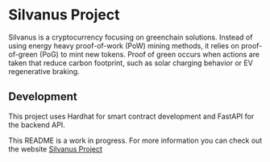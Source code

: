 # Silvanus Project

Silvanus is a cryptocurrency focusing on greenchain solutions. Instead of using energy heavy proof-of-work (PoW) mining methods, it relies on proof-of-green (PoG) to mint new tokens. Proof of green occurs when actions are taken that reduce carbon footprint, such as solar charging behavior or EV regenerative braking.

## Development

This project uses Hardhat for smart contract development and FastAPI for the backend API.

This README is a work in progress. For more information you can check out the website [Silvanus Project](https://silvanusproject.com)
